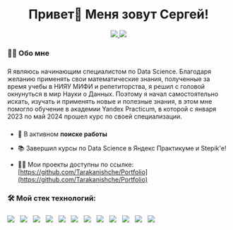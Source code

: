 <h1 align="center">Привет👋 Меня зовут Сергей!</h1>

<div align="center">
  <a href="https://t.me/ysnichka" target="_blank">
    <img src="https://img.shields.io/badge/Telegram-white?style=for-the-badge&logo=Telegram&logoColor=0077FF" />
  </a>
  <a href="https://vk.com/krapatulka" target="_blank">
    <img src="https://img.shields.io/badge/VK-white?style=for-the-badge&logo=VK&logoColor=0077FF" />
  </a>
</div>

<h3 align="left">👩‍💻  Обо мне</h3>

###

<p align="left">Я являюсь начинающим специалистом по Data Science. 
Благодаря желанию применять свои математические знания, полученные за время учебы в НИЯУ МИФИ и репетиторства, я решил с головой окнунуться в мир Науки о Данных.
Поэтому я начал самостоятельно искать, изучать и применять новые и полезные знания, в этом мне помогло обучение в академии Yandex Practicum, в которой с января 2023 по май 2024 прошел курс по своей специализации.<br>

###

- 🔭 В активном **поиске работы**

- 📚 Завершил курсы по Data Science в Яндекс Практикуме и Stepik'e!

- 👨‍💻 Мои проекты доступны по ссылке: [https://github.com/Tarakanishche/Portfolio](https://github.com/Tarakanishche/Portfolio)


###

<h3 align="left">🛠 Мой стек технологий:</h3>

###

<div align="left">
  <img src="https://img.shields.io/badge/python-FFFF00?style=for-the-badge&logo=python&logoColor=4682B4" />
  <img width="5" />
  <img src="https://img.shields.io/badge/Jupyter-white?style=for-the-badge&logo=Jupyter&logoColor=F37626" />
  <img width="5" />
  <img src="https://img.shields.io/badge/PostgreSQL-4682B4?style=for-the-badge&logo=PostgreSQL&logoColor=000000" />
  <img width="5" />
  <img src="https://img.shields.io/badge/Pandas-FF0000?style=for-the-badge&logo=pandas&logoColor=150458" />
  <img width="5" />
  <img src="https://img.shields.io/badge/numpy-20B2AA?style=for-the-badge&logo=NumPy&logoColor=013243" />
  <img width="5" />
  <img src="https://img.shields.io/badge/sklearn-1E90FF?style=for-the-badge&logo=scikit-learn&logoColor=F7931E" />
  <img width="5" />
  <img src="https://img.shields.io/badge/keras-8A2BE2?style=for-the-badge&logo=Keras&logoColor=D00000" />
  <img width="5" />
  <img src="https://img.shields.io/badge/TensorFlow-F5DEB3?style=for-the-badge&logo=TensorFlow&logoColor=FF6F00" />
  <img width="5" />
  <img src="https://img.shields.io/badge/SQL Alchemy-87CEEB?style=for-the-badge&logo=SQLAlchemy&logoColor=DC143C" />
  <img width="5" />
  <img src="https://img.shields.io/badge/Oracle-DEB887?style=for-the-badge&logo=Oracle&logoColor=F80000" />  
  <img width="5" />
  <img src="https://img.shields.io/badge/Git-808080?style=for-the-badge&logo=Git&logoColor=F05032" /> 
  <img width="5" />
  <img src="https://img.shields.io/badge/Trello-FFE4E1?style=for-the-badge&logo=Trello&logoColor=0052CC" />
</div>

